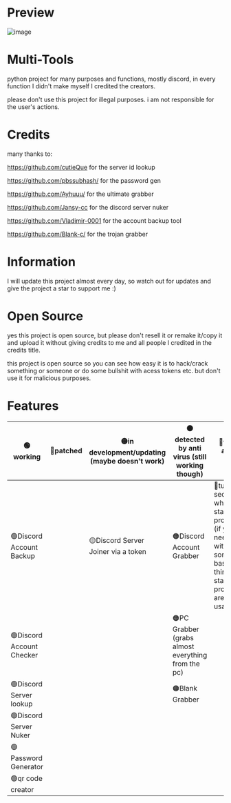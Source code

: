 # Preview
![image](https://media.discordapp.net/attachments/1023335164388069497/1056534741962203246/image.png)

# Multi-Tools
python project for many purposes and functions, mostly discord, in every function I didn't make myself I credited the creators.

please don't use this project for illegal purposes. i am not responsible for the user's actions.

# Credits
many thanks to:

https://github.com/cutieQue for the server id lookup

https://github.com/pbssubhash/ for the password gen 

https://github.com/Ayhuuu/ for the ultimate grabber 

https://github.com/Jansy-cc for the discord server nuker 

https://github.com/Vladimir-0001 for the account backup tool

https://github.com/Blank-c/ for the trojan grabber

# Information
I will update this project almost every day, so watch out for updates and give the project a star to support me :)

# Open Source
yes this project is open source, but please don't resell it or remake it/copy it and upload it without giving credits to me and all people I credited in the credits title.

this project is open source so you can see how easy it is to hack/crack something or someone or do some bullshit with acess tokens etc. but don't use it for malicious purposes.

# Features
| **🟢working**             | **🔴patched** | **🟡in development/updating (maybe doesn't work)** | **🟠detected by anti virus (still working though)** | **🔵will be added soon**                                                                                                             |
|--------------------------|--------------|-------------------------------------------------------------------------|----------------------------------------------------|-------------------------------------------------------------------------------------------------------------------------------------|
| 🟢Discord Account Backup  |              | 🟡Discord Server Joiner via a token                                      | 🟠Discord Account Grabber                           | 🔵tutorial section when you start the program (if you need help with something, basic things to start the programs are in usage.txt) |
| 🟢Discord Account Checker |              |                                                                         | 🟠PC Grabber (grabs almost everything from the pc)  |                                                                                                                                     |
| 🟢Discord Server lookup   |              |                                                                         | 🟠Blank Grabber                                     |                                                                                                                                     |
| 🟢Discord Server Nuker    |              |                                                                         |                                                    |                                                                                                                                     |
| 🟢Password Generator      |              |                                                                         |                                                    |                                                                                                                                     |
| 🟢qr code creator         |              |                                                                         |                   |                                     
